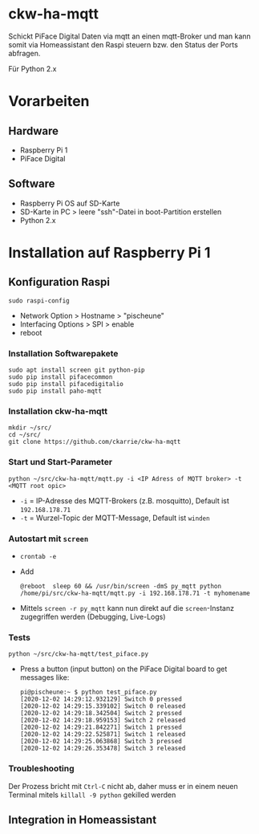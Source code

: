 # ckw-ha-mqtt

Schickt PiFace Digital Daten via mqtt an einen mqtt-Broker und man kann somit via 
Homeassistant den Raspi steuern bzw. den Status der Ports abfragen. 

Für Python 2.x

# Vorarbeiten

## Hardware

- Raspberry Pi 1
- PiFace Digital

## Software

- Raspberry Pi OS auf SD-Karte
- SD-Karte in PC > leere "ssh"-Datei in boot-Partition erstellen
- Python 2.x

# Installation auf Raspberry Pi 1

## Konfiguration Raspi

```
sudo raspi-config
```

- Network Option > Hostname > "pischeune"
- Interfacing Options > SPI > enable
- reboot

### Installation Softwarepakete

```
sudo apt install screen git python-pip
sudo pip install pifacecommon
sudo pip install pifacedigitalio
sudo pip install paho-mqtt
```

### Installation ckw-ha-mqtt

```
mkdir ~/src/
cd ~/src/
git clone https://github.com/ckarrie/ckw-ha-mqtt
```

### Start und Start-Parameter

```
python ~/src/ckw-ha-mqtt/mqtt.py -i <IP Adress of MQTT broker> -t <MQTT root opic>
```

- `-i` = IP-Adresse des MQTT-Brokers (z.B. mosquitto), Default ist `192.168.178.71`
- `-t` = Wurzel-Topic der MQTT-Message, Default ist `winden`

### Autostart mit `screen`

- `crontab -e`
- Add

    `@reboot  sleep 60 && /usr/bin/screen -dmS py_mqtt python /home/pi/src/ckw-ha-mqtt/mqtt.py -i 192.168.178.71 -t myhomename`
    
- Mittels `screen -r py_mqtt` kann nun direkt auf die `screen`-Instanz zugegriffen werden (Debugging, Live-Logs)

### Tests

```
python ~/src/ckw-ha-mqtt/test_piface.py
```

- Press a button (input button) on the PiFace Digital board to get messages like:

    ```
    pi@pischeune:~ $ python test_piface.py 
    [2020-12-02 14:29:12.932129] Switch 0 pressed
    [2020-12-02 14:29:15.339102] Switch 0 released
    [2020-12-02 14:29:18.342504] Switch 2 pressed
    [2020-12-02 14:29:18.959153] Switch 2 released
    [2020-12-02 14:29:21.842271] Switch 1 pressed
    [2020-12-02 14:29:22.525871] Switch 1 released
    [2020-12-02 14:29:25.063868] Switch 3 pressed
    [2020-12-02 14:29:26.353478] Switch 3 released
    ```
  
### Troubleshooting

Der Prozess bricht mit `Ctrl-C` nicht ab, daher muss er in einem neuen Terminal mitels `killall -9 python` gekilled werden
    
## Integration in Homeassistant

